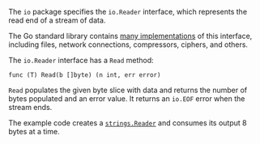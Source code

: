 


The `io` package specifies the `io.Reader` interface,
which represents the read end of a stream of data.

The Go standard library contains [many implementations](https://cs.opensource.google/search?q=Read%5C(%5Cw%2B%5Cs%5C%5B%5C%5Dbyte%5C)&ss=go%2Fgo) of this interface, including files, network connections, compressors, ciphers, and others.

The `io.Reader` interface has a `Read` method:

	func (T) Read(b []byte) (n int, err error)

`Read` populates the given byte slice with data and returns the number of bytes
populated and an error value. It returns an `io.EOF` error when the stream
ends.

The example code creates a
[`strings.Reader`](https://go.dev/pkg/strings/#Reader)
and consumes its output 8 bytes at a time.

